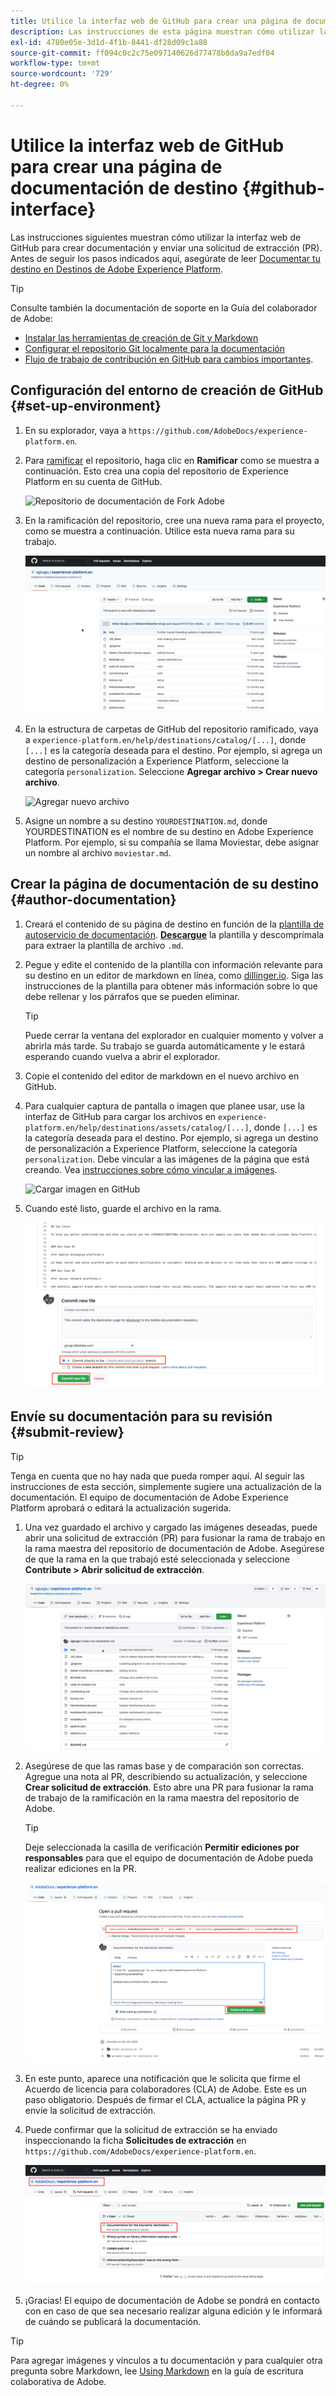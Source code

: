 ```yaml
---
title: Utilice la interfaz web de GitHub para crear una página de documentación de destino
description: Las instrucciones de esta página muestran cómo utilizar la interfaz web de GitHub para crear una página de documentación para el destino de Experience Platform y enviarla para su revisión.
exl-id: 4780e05e-3d1d-4f1b-8441-df28d09c1a88
source-git-commit: ff094c0c2c75e097140626d77478b8da9a7edf04
workflow-type: tm+mt
source-wordcount: '729'
ht-degree: 0%

---
```


# Utilice la interfaz web de GitHub para crear una página de documentación de destino {#github-interface}

Las instrucciones siguientes muestran cómo utilizar la interfaz web de GitHub para crear documentación y enviar una solicitud de extracción (PR). Antes de seguir los pasos indicados aquí, asegúrate de leer [Documentar tu destino en Destinos de Adobe Experience Platform](./documentation-instructions.md).

>[!TIP]
>
>Consulte también la documentación de soporte en la Guía del colaborador de Adobe:
>
>* [Instalar las herramientas de creación de Git y Markdown](https://experienceleague.adobe.com/docs/contributor/contributor-guide/setup/install-tools.html)
>* [Configurar el repositorio Git localmente para la documentación](https://experienceleague.adobe.com/docs/contributor/contributor-guide/setup/local-repo.html)
>* [Flujo de trabajo de contribución en GitHub para cambios importantes](https://experienceleague.adobe.com/docs/contributor/contributor-guide/setup/full-workflow.html).

## Configuración del entorno de creación de GitHub {#set-up-environment}

1. En su explorador, vaya a `https://github.com/AdobeDocs/experience-platform.en`.
1. Para [ramificar](https://experienceleague.adobe.com/docs/contributor/contributor-guide/setup/local-repo.html#fork-the-repository) el repositorio, haga clic en **Ramificar** como se muestra a continuación. Esto crea una copia del repositorio de Experience Platform en su cuenta de GitHub.

   ![Repositorio de documentación de Fork Adobe](../assets/docs-framework/ssd-fork-repository.gif)

1. En la ramificación del repositorio, cree una nueva rama para el proyecto, como se muestra a continuación. Utilice esta nueva rama para su trabajo.

   ![Crear nueva rama de GitHub](../assets/docs-framework/new-branch-github.gif)

1. En la estructura de carpetas de GitHub del repositorio ramificado, vaya a `experience-platform.en/help/destinations/catalog/[...]`, donde `[...]` es la categoría deseada para el destino. Por ejemplo, si agrega un destino de personalización a Experience Platform, seleccione la categoría `personalization`. Seleccione **Agregar archivo > Crear nuevo archivo**.

   ![Agregar nuevo archivo](../assets/docs-framework/github-navigate-and-create-file.gif)

1. Asigne un nombre a su destino `YOURDESTINATION.md`, donde YOURDESTINATION es el nombre de su destino en Adobe Experience Platform. Por ejemplo, si su compañía se llama Moviestar, debe asignar un nombre al archivo `moviestar.md`.

## Crear la página de documentación de su destino {#author-documentation}

1. Creará el contenido de su página de destino en función de la [plantilla de autoservicio de documentación](./self-service-template.md). **[Descargue](../assets/docs-framework/yourdestination-template.zip)** la plantilla y descomprímala para extraer la plantilla de archivo `.md`.
1. Pegue y edite el contenido de la plantilla con información relevante para su destino en un editor de markdown en línea, como [dillinger.io](https://dillinger.io/). Siga las instrucciones de la plantilla para obtener más información sobre lo que debe rellenar y los párrafos que se pueden eliminar.

   >[!TIP]
   >
   >Puede cerrar la ventana del explorador en cualquier momento y volver a abrirla más tarde. Su trabajo se guarda automáticamente y le estará esperando cuando vuelva a abrir el explorador.
1. Copie el contenido del editor de markdown en el nuevo archivo en GitHub.
1. Para cualquier captura de pantalla o imagen que planee usar, use la interfaz de GitHub para cargar los archivos en `experience-platform.en/help/destinations/assets/catalog/[...]`, donde `[...]` es la categoría deseada para el destino. Por ejemplo, si agrega un destino de personalización a Experience Platform, seleccione la categoría `personalization`. Debe vincular a las imágenes de la página que está creando. Vea [instrucciones sobre cómo vincular a imágenes](https://experienceleague.adobe.com/docs/contributor/contributor-guide/writing-essentials/linking.html#link-to-images).

   ![Cargar imagen en GitHub](../assets/docs-framework/upload-image.gif)

1. Cuando esté listo, guarde el archivo en la rama.

   ![Confirmar creación de archivo](../assets/docs-framework/ssd-confirm-file-creation.png)

## Envíe su documentación para su revisión {#submit-review}

>[!TIP]
>
>Tenga en cuenta que no hay nada que pueda romper aquí. Al seguir las instrucciones de esta sección, simplemente sugiere una actualización de la documentación. El equipo de documentación de Adobe Experience Platform aprobará o editará la actualización sugerida.

1. Una vez guardado el archivo y cargado las imágenes deseadas, puede abrir una solicitud de extracción (PR) para fusionar la rama de trabajo en la rama maestra del repositorio de documentación de Adobe. Asegúrese de que la rama en la que trabajó esté seleccionada y seleccione **Contribute > Abrir solicitud de extracción**.

   ![Crear solicitud de extracción](../assets/docs-framework/ssd-create-pull-request-1.gif)

1. Asegúrese de que las ramas base y de comparación son correctas. Agregue una nota al PR, describiendo su actualización, y seleccione **Crear solicitud de extracción**. Esto abre una PR para fusionar la rama de trabajo de la ramificación en la rama maestra del repositorio de Adobe.

   >[!TIP]
   >
   >Deje seleccionada la casilla de verificación **Permitir ediciones por responsables** para que el equipo de documentación de Adobe pueda realizar ediciones en la PR.

   ![Crear solicitud de extracción en el repositorio de documentación de Adobe](../assets/docs-framework/ssd-create-pull-request-2.png)

1. En este punto, aparece una notificación que le solicita que firme el Acuerdo de licencia para colaboradores (CLA) de Adobe. Este es un paso obligatorio. Después de firmar el CLA, actualice la página PR y envíe la solicitud de extracción.

1. Puede confirmar que la solicitud de extracción se ha enviado inspeccionando la ficha **Solicitudes de extracción** en `https://github.com/AdobeDocs/experience-platform.en`.

   ![PR correcta](../assets/docs-framework/ssd-pr-successful.png)

1. ¡Gracias! El equipo de documentación de Adobe se pondrá en contacto con en caso de que sea necesario realizar alguna edición y le informará de cuándo se publicará la documentación.

>[!TIP]
>
>Para agregar imágenes y vínculos a tu documentación y para cualquier otra pregunta sobre Markdown, lee [Using Markdown](https://experienceleague.adobe.com/docs/contributor/contributor-guide/writing-essentials/markdown.html) en la guía de escritura colaborativa de Adobe.
